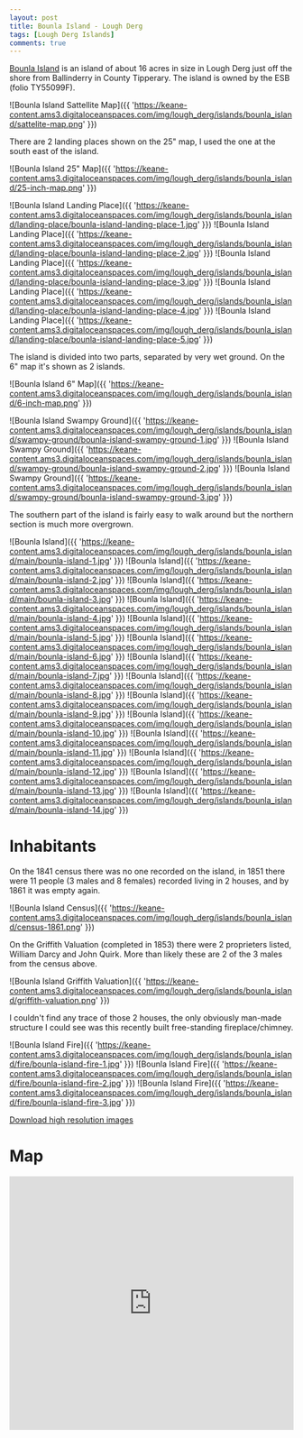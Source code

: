 ```yaml
---
layout: post
title: Bounla Island - Lough Derg
tags: [Lough Derg Islands]
comments: true
---
```


[Bounla Island](https://www.logainm.ie/en/45977) is an island of about 16 acres in size in Lough Derg just off the shore from Ballinderry in County Tipperary. The island is owned by the ESB (folio TY55099F).

![Bounla Island Sattellite Map]({{ 'https://keane-content.ams3.digitaloceanspaces.com/img/lough_derg/islands/bounla_island/sattelite-map.png' }})

There are 2 landing places shown on the 25" map, I used the one at the south east of the island.

![Bounla Island 25" Map]({{ 'https://keane-content.ams3.digitaloceanspaces.com/img/lough_derg/islands/bounla_island/25-inch-map.png' }})

![Bounla Island Landing Place]({{ 'https://keane-content.ams3.digitaloceanspaces.com/img/lough_derg/islands/bounla_island/landing-place/bounla-island-landing-place-1.jpg' }})
![Bounla Island Landing Place]({{ 'https://keane-content.ams3.digitaloceanspaces.com/img/lough_derg/islands/bounla_island/landing-place/bounla-island-landing-place-2.jpg' }})
![Bounla Island Landing Place]({{ 'https://keane-content.ams3.digitaloceanspaces.com/img/lough_derg/islands/bounla_island/landing-place/bounla-island-landing-place-3.jpg' }})
![Bounla Island Landing Place]({{ 'https://keane-content.ams3.digitaloceanspaces.com/img/lough_derg/islands/bounla_island/landing-place/bounla-island-landing-place-4.jpg' }})
![Bounla Island Landing Place]({{ 'https://keane-content.ams3.digitaloceanspaces.com/img/lough_derg/islands/bounla_island/landing-place/bounla-island-landing-place-5.jpg' }})

The island is divided into two parts, separated by very wet ground. On the 6" map it's shown as 2 islands.

![Bounla Island 6" Map]({{ 'https://keane-content.ams3.digitaloceanspaces.com/img/lough_derg/islands/bounla_island/6-inch-map.png' }})

![Bounla Island Swampy Ground]({{ 'https://keane-content.ams3.digitaloceanspaces.com/img/lough_derg/islands/bounla_island/swampy-ground/bounla-island-swampy-ground-1.jpg' }})
![Bounla Island Swampy Ground]({{ 'https://keane-content.ams3.digitaloceanspaces.com/img/lough_derg/islands/bounla_island/swampy-ground/bounla-island-swampy-ground-2.jpg' }})
![Bounla Island Swampy Ground]({{ 'https://keane-content.ams3.digitaloceanspaces.com/img/lough_derg/islands/bounla_island/swampy-ground/bounla-island-swampy-ground-3.jpg' }})

The southern part of the island is fairly easy to walk around but the northern section is much more overgrown.

![Bounla Island]({{ 'https://keane-content.ams3.digitaloceanspaces.com/img/lough_derg/islands/bounla_island/main/bounla-island-1.jpg' }})
![Bounla Island]({{ 'https://keane-content.ams3.digitaloceanspaces.com/img/lough_derg/islands/bounla_island/main/bounla-island-2.jpg' }})
![Bounla Island]({{ 'https://keane-content.ams3.digitaloceanspaces.com/img/lough_derg/islands/bounla_island/main/bounla-island-3.jpg' }})
![Bounla Island]({{ 'https://keane-content.ams3.digitaloceanspaces.com/img/lough_derg/islands/bounla_island/main/bounla-island-4.jpg' }})
![Bounla Island]({{ 'https://keane-content.ams3.digitaloceanspaces.com/img/lough_derg/islands/bounla_island/main/bounla-island-5.jpg' }})
![Bounla Island]({{ 'https://keane-content.ams3.digitaloceanspaces.com/img/lough_derg/islands/bounla_island/main/bounla-island-6.jpg' }})
![Bounla Island]({{ 'https://keane-content.ams3.digitaloceanspaces.com/img/lough_derg/islands/bounla_island/main/bounla-island-7.jpg' }})
![Bounla Island]({{ 'https://keane-content.ams3.digitaloceanspaces.com/img/lough_derg/islands/bounla_island/main/bounla-island-8.jpg' }})
![Bounla Island]({{ 'https://keane-content.ams3.digitaloceanspaces.com/img/lough_derg/islands/bounla_island/main/bounla-island-9.jpg' }})
![Bounla Island]({{ 'https://keane-content.ams3.digitaloceanspaces.com/img/lough_derg/islands/bounla_island/main/bounla-island-10.jpg' }})
![Bounla Island]({{ 'https://keane-content.ams3.digitaloceanspaces.com/img/lough_derg/islands/bounla_island/main/bounla-island-11.jpg' }})
![Bounla Island]({{ 'https://keane-content.ams3.digitaloceanspaces.com/img/lough_derg/islands/bounla_island/main/bounla-island-12.jpg' }})
![Bounla Island]({{ 'https://keane-content.ams3.digitaloceanspaces.com/img/lough_derg/islands/bounla_island/main/bounla-island-13.jpg' }})
![Bounla Island]({{ 'https://keane-content.ams3.digitaloceanspaces.com/img/lough_derg/islands/bounla_island/main/bounla-island-14.jpg' }})

# Inhabitants
On the 1841 census there was no one recorded on the island, in 1851 there were 11 people (3 males and 8 females) recorded living in 2 houses, and by 1861 it was empty again.

![Bounla Island Census]({{ 'https://keane-content.ams3.digitaloceanspaces.com/img/lough_derg/islands/bounla_island/census-1861.png' }})

On the Griffith Valuation (completed in 1853) there were 2 proprieters listed, William Darcy and John Quirk. More than likely these are 2 of the 3 males from the census above.

![Bounla Island Griffith Valuation]({{ 'https://keane-content.ams3.digitaloceanspaces.com/img/lough_derg/islands/bounla_island/griffith-valuation.png' }})

I couldn't find any trace of those 2 houses, the only obviously man-made structure I could see was this recently built free-standing fireplace/chimney.

![Bounla Island Fire]({{ 'https://keane-content.ams3.digitaloceanspaces.com/img/lough_derg/islands/bounla_island/fire/bounla-island-fire-1.jpg' }})
![Bounla Island Fire]({{ 'https://keane-content.ams3.digitaloceanspaces.com/img/lough_derg/islands/bounla_island/fire/bounla-island-fire-2.jpg' }})
![Bounla Island Fire]({{ 'https://keane-content.ams3.digitaloceanspaces.com/img/lough_derg/islands/bounla_island/fire/bounla-island-fire-3.jpg' }})

[Download high resolution images](https://keane-content.ams3.digitaloceanspaces.com/img/lough_derg/islands/bounla_island/bounla-island-highres.zip)

# Map
<iframe src="https://www.google.com/maps/embed?pb=!1m17!1m12!1m3!1d2850.6000594318753!2d-8.261968083424007!3d53.03197010849245!2m3!1f0!2f0!3f0!3m2!1i1024!2i768!4f13.1!3m2!1m1!2zNTPCsDAxJzU1LjEiTiA4wrAxNSczNC4xIlc!5e1!3m2!1sen!2sie!4v1699134721180!5m2!1sen!2sie" width="100%" height="450" style="border:0;" allowfullscreen="" loading="lazy" referrerpolicy="no-referrer-when-downgrade"></iframe>
